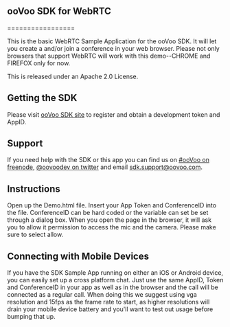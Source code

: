 ## ooVoo SDK for WebRTC

=================

This is the basic WebRTC Sample Application for the ooVoo SDK. It will let you create a and/or join a conference in your web browser. Please not only browsers that support WebRTC will work with this demo--CHROME and FIREFOX only for now.

This is released under an Apache 2.0 License.

## Getting the SDK
Please visit [ooVoo SDK site](http://developer.oovoo.com) to register and obtain a development token and AppID.

## Support
If you need help with the SDK or this app you can find us on [#ooVoo on freenode](http://webchat.freenode.net/?channels=%23oovoo&uio=OT10cnVlde), [@oovoodev on twitter](http://twitter.com/oovoodev) and email <sdk.support@oovoo.com>.

## Instructions
Open up the Demo.html file. Insert your App Token and ConferenceID into the file. ConferenceID can be hard coded or the variable can set be set through a dialog box. When you open the page in the browser, it will ask you to allow it permission to access the mic and the camera. Please make sure to select allow.

## Connecting with Mobile Devices
If you have the SDK Sample App running on either an iOS or Android device, you can easily set up a cross platform chat. Just use the same AppID, Token and ConferenceID in your app as well as in the browser and the call will be connected as a regular call. When doing this we suggest using vga resolution and 15fps as the frame rate to start, as higher resolutions will drain your mobile device battery and you'll want to test out usage before bumping that up.

